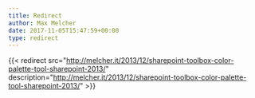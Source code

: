 ```yaml
---
title: Redirect
author: Max Melcher
date: 2017-11-05T15:47:59+00:00
type: redirect
---
```

{{< redirect src="http://melcher.it/2013/12/sharepoint-toolbox-color-palette-tool-sharepoint-2013/" description="http://melcher.it/2013/12/sharepoint-toolbox-color-palette-tool-sharepoint-2013/" >}}
